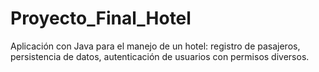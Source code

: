 # Proyecto_Final_Hotel
Aplicación con Java para el manejo de un hotel: registro de pasajeros, persistencia de datos, autenticación de usuarios con permisos diversos. 
